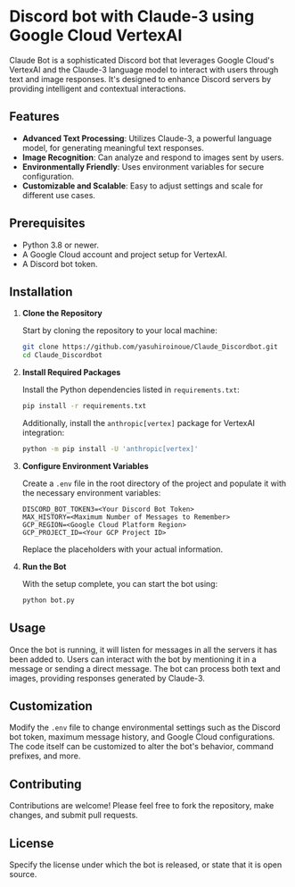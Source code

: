 # Discord bot with Claude-3 using Google Cloud VertexAI

Claude Bot is a sophisticated Discord bot that leverages Google Cloud's VertexAI and the Claude-3 language model to interact with users through text and image responses. It's designed to enhance Discord servers by providing intelligent and contextual interactions.

## Features

- **Advanced Text Processing**: Utilizes Claude-3, a powerful language model, for generating meaningful text responses.
- **Image Recognition**: Can analyze and respond to images sent by users.
- **Environmentally Friendly**: Uses environment variables for secure configuration.
- **Customizable and Scalable**: Easy to adjust settings and scale for different use cases.

## Prerequisites

- Python 3.8 or newer.
- A Google Cloud account and project setup for VertexAI.
- A Discord bot token.

## Installation

1. **Clone the Repository**

   Start by cloning the repository to your local machine:

   ```bash
   git clone https://github.com/yasuhiroinoue/Claude_Discordbot.git
   cd Claude_Discordbot
   ```

2. **Install Required Packages**

   Install the Python dependencies listed in `requirements.txt`:

   ```bash
   pip install -r requirements.txt
   ```

   Additionally, install the `anthropic[vertex]` package for VertexAI integration:

   ```bash
   python -m pip install -U 'anthropic[vertex]'
   ```

3. **Configure Environment Variables**

   Create a `.env` file in the root directory of the project and populate it with the necessary environment variables:

   ```
   DISCORD_BOT_TOKEN3=<Your Discord Bot Token>
   MAX_HISTORY=<Maximum Number of Messages to Remember>
   GCP_REGION=<Google Cloud Platform Region>
   GCP_PROJECT_ID=<Your GCP Project ID>
   ```

   Replace the placeholders with your actual information.

4. **Run the Bot**

   With the setup complete, you can start the bot using:

   ```bash
   python bot.py
   ```

## Usage

Once the bot is running, it will listen for messages in all the servers it has been added to. Users can interact with the bot by mentioning it in a message or sending a direct message. The bot can process both text and images, providing responses generated by Claude-3.

## Customization

Modify the `.env` file to change environmental settings such as the Discord bot token, maximum message history, and Google Cloud configurations. The code itself can be customized to alter the bot's behavior, command prefixes, and more.

## Contributing

Contributions are welcome! Please feel free to fork the repository, make changes, and submit pull requests.

## License

Specify the license under which the bot is released, or state that it is open source.
